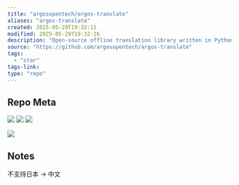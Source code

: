 ```yaml
---
title: "argosopentech/argos-translate"
aliases: "argos-translate"
created: 2025-05-29T19:32:11
modified: 2025-05-29T19:32:26
description: "Open-source offline translation library written in Python"
source: "https://github.com/argosopentech/argos-translate"
tags:
  - "star"
tags-link:
type: "repo"
---
```


## Repo Meta

![](https://img.shields.io/github/stars/argosopentech/argos-translate?style=for-the-badge&label=stars) ![](https://img.shields.io/github/repo-size/argosopentech/argos-translate?style=for-the-badge&label=size) ![](https://img.shields.io/github/created-at/argosopentech/argos-translate?style=for-the-badge&label=since)

[![](https://github-readme-stats.vercel.app/api/pin/?username=argosopentech&repo=argos-translate&bg_color=00000000)](https://github.com/argosopentech/argos-translate)

## Notes

不支持日本 -> 中文

